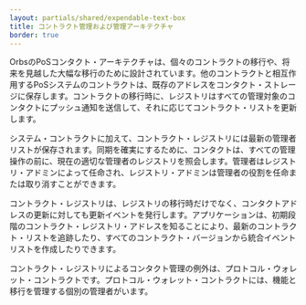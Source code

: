 ```yaml
---
layout: partials/shared/expendable-text-box
title: コントラクト管理および管理アーキテクチャ
border: true
---
```


OrbsのPoSコンタクト・アーキテクチャは、個々のコントラクトの移行や、将来を見越した大幅な移行のために設計されています。他のコントラクトと相互作用するPoSシステムのコントラクトは、既存のアドレスをコンタクト・ストレージに保存します。コントラクトの移行時に、レジストリはすべての管理対象のコンタクトにプッシュ通知を送信して、それに応じてコントラクト・リストを更新します。

システム・コントラクトに加えて、コントラクト・レジストリには最新の管理者リストが保存されます。同期を確実にするために、コンタクトは、すべての管理操作の前に、現在の適切な管理者のレジストリを照会します。管理者はレジストリ・アドミンによって任命され、レジストリ・アドミンは管理者の役割を任命または取り消すことができます。

コントラクト・レジストリは、レジストリの移行時だけでなく、コンタクトアドレスの更新に対しても更新イベントを発行します。アプリケーションは、初期段階のコントラクト・レジストリ・アドレスを知ることにより、最新のコントラクト・リストを追跡したり、すべてのコントラクト・バージョンから統合イベントリストを作成したりできます。

コントラクト・レジストリによるコンタクト管理の例外は、プロトコル・ウォレット・コントラクトです。プロトコル・ウォレット・コントラクトには、機能と移行を管理する個別の管理者がいます。
